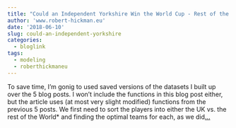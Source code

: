 ```yaml
---
title: "Could an Independent Yorkshire Win the World Cup - Rest of the World/UK"
author: 'www.robert-hickman.eu'
date: '2018-06-10'
slug: could-an-independent-yorkshire
categories:
  - bloglink
tags:
  - modeling
  - roberthickmaneu
---
```


To save time, I’m gonig to used saved versions of the datasets I built up over the 5 blog posts. I won’t include the functions in this blog post either, but the article uses (at most very slight modified) functions from the previous 5 posts. We first need to sort the players into either the UK vs. the rest of the World* and finding the optimal teams for each, as we did[... <i class="fas fa-external-link-alt"></i>](http://www.robert-hickman.eu/post/yorkshire_world_cup_6/)


